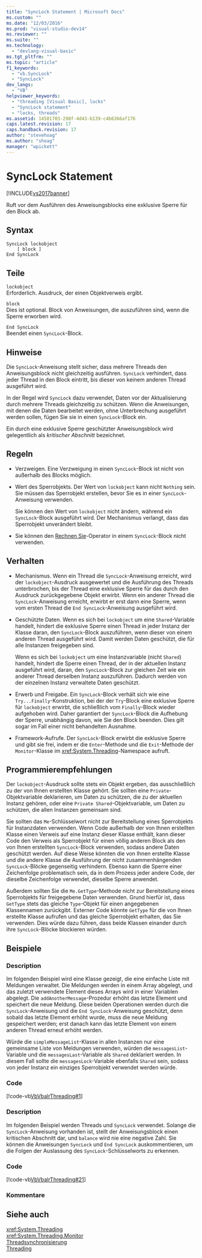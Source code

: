 ```yaml
---
title: "SyncLock Statement | Microsoft Docs"
ms.custom: ""
ms.date: "12/03/2016"
ms.prod: "visual-studio-dev14"
ms.reviewer: ""
ms.suite: ""
ms.technology: 
  - "devlang-visual-basic"
ms.tgt_pltfrm: ""
ms.topic: "article"
f1_keywords: 
  - "vb.SyncLock"
  - "SyncLock"
dev_langs: 
  - "VB"
helpviewer_keywords: 
  - "threading [Visual Basic], locks"
  - "SyncLock statement"
  - "locks, threads"
ms.assetid: 14501703-298f-4d43-b139-c4b6366af176
caps.latest.revision: 17
caps.handback.revision: 17
author: "stevehoag"
ms.author: "shoag"
manager: "wpickett"
---
```

# SyncLock Statement
[!INCLUDE[vs2017banner](../../../visual-basic/developing-apps/includes/vs2017banner.md)]

Ruft vor dem Ausführen des Anweisungsblocks eine exklusive Sperre für den Block ab.  
  
## Syntax  
  
```  
SyncLock lockobject  
    [ block ]  
End SyncLock  
```  
  
## Teile  
 `lockobject`  
 Erforderlich.  Ausdruck, der einen Objektverweis ergibt.  
  
 `block`  
 Dies ist optional.  Block von Anweisungen, die auszuführen sind, wenn die Sperre erworben wird.  
  
 `End SyncLock`  
 Beendet einen `SyncLock`\-Block.  
  
## Hinweise  
 Die `SyncLock`\-Anweisung stellt sicher, dass mehrere Threads den Anweisungsblock nicht gleichzeitig ausführen.  `SyncLock` verhindert, dass jeder Thread in den Block eintritt, bis dieser von keinem anderen Thread ausgeführt wird.  
  
 In der Regel wird `SyncLock` dazu verwendet, Daten vor der Aktualisierung durch mehrere Threads gleichzeitig zu schützen.  Wenn die Anweisungen, mit denen die Daten bearbeitet werden, ohne Unterbrechung ausgeführt werden sollen, fügen Sie sie in einen `SyncLock`\-Block ein.  
  
 Ein durch eine exklusive Sperre geschützter Anweisungsblock wird gelegentlich als *kritischer Abschnitt* bezeichnet.  
  
## Regeln  
  
-   Verzweigen.  Eine Verzweigung in einen `SyncLock`\-Block ist nicht von außerhalb des Blocks möglich.  
  
-   Wert des Sperrobjekts.  Der Wert von `lockobject` kann nicht `Nothing` sein.  Sie müssen das Sperrobjekt erstellen, bevor Sie es in einer `SyncLock`\-Anweisung verwenden.  
  
     Sie können den Wert von `lockobject` nicht ändern, während ein `SyncLock`\-Block ausgeführt wird.  Der Mechanismus verlangt, dass das Sperrobjekt unverändert bleibt.  
  
-   Sie können den [Rechnen Sie](../../../visual-basic/language-reference/operators/await-operator.md)\-Operator in einem `SyncLock`\-Block nicht verwenden.  
  
## Verhalten  
  
-   Mechanismus.  Wenn ein Thread die `SyncLock`\-Anweisung erreicht, wird der `lockobject`\-Ausdruck ausgewertet und die Ausführung des Threads unterbrochen, bis der Thread eine exklusive Sperre für das durch den Ausdruck zurückgegebene Objekt erwirbt.  Wenn ein anderer Thread die `SyncLock`\-Anweisung erreicht, erwirbt er erst dann eine Sperre, wenn vom ersten Thread die `End SyncLock`\-Anweisung ausgeführt wird.  
  
-   Geschützte Daten.  Wenn es sich bei `lockobject` um eine `Shared`\-Variable handelt, hindert die exklusive Sperre einen Thread in jeder Instanz der Klasse daran, den `SyncLock`\-Block auszuführen, wenn dieser von einem anderen Thread ausgeführt wird.  Damit werden Daten geschützt, die für alle Instanzen freigegeben sind.  
  
     Wenn es sich bei `lockobject` um eine Instanzvariable \(nicht `Shared`\) handelt, hindert die Sperre einen Thread, der in der aktuellen Instanz ausgeführt wird, daran, den `SyncLock`\-Block zur gleichen Zeit wie ein anderer Thread derselben Instanz auszuführen.  Dadurch werden von der einzelnen Instanz verwaltete Daten geschützt.  
  
-   Erwerb und Freigabe.  Ein `SyncLock`\-Block verhält sich wie eine `Try...Finally`\-Konstruktion, bei der der `Try`\-Block eine exklusive Sperre für `lockobject` erwirbt, die schließlich vom `Finally`\-Block wieder aufgehoben wird.  Daher garantiert der `SyncLock`\-Block die Aufhebung der Sperre, unabhängig davon, wie Sie den Block beenden.  Dies gilt sogar im Fall einer nicht behandelten Ausnahme.  
  
-   Framework\-Aufrufe.  Der `SyncLock`\-Block erwirbt die exklusive Sperre und gibt sie frei, indem er die `Enter`\-Methode und die `Exit`\-Methode der `Monitor`\-Klasse im <xref:System.Threading>\-Namespace aufruft.  
  
## Programmierempfehlungen  
 Der `lockobject`\-Ausdruck sollte stets ein Objekt ergeben, das ausschließlich zu der von Ihnen erstellten Klasse gehört.  Sie sollten eine `Private`\-Objektvariable deklarieren, um Daten zu schützen, die zu der aktuellen Instanz gehören, oder eine `Private Shared`\-Objektvariable, um Daten zu schützen, die allen Instanzen gemeinsam sind.  
  
 Sie sollten das `Me`\-Schlüsselwort nicht zur Bereitstellung eines Sperrobjekts für Instanzdaten verwenden.  Wenn Code außerhalb der von Ihnen erstellten Klasse einen Verweis auf eine Instanz dieser Klasse enthält, kann dieser Code den Verweis als Sperrobjekt für einen völlig anderen Block als den von Ihnen erstellten `SyncLock`\-Block verwenden, sodass andere Daten geschützt werden.  Auf diese Weise könnten die von Ihnen erstellte Klasse und die andere Klasse die Ausführung der nicht zusammenhängenden `SyncLock`\-Blöcke gegenseitig verhindern.  Ebenso kann die Sperre einer Zeichenfolge problematisch sein, da in dem Prozess jeder andere Code, der dieselbe Zeichenfolge verwendet, dieselbe Sperre anwendet.  
  
 Außerdem sollten Sie die `Me.GetType`\-Methode nicht zur Bereitstellung eines Sperrobjekts für freigegebene Daten verwenden.  Grund hierfür ist, dass `GetType` stets das gleiche `Type`\-Objekt für einen angegebenen Klassennamen zurückgibt.  Externer Code könnte `GetType` für die von Ihnen erstellte Klasse aufrufen und das gleiche Sperrobjekt erhalten, das Sie verwenden.  Dies würde dazu führen, dass beide Klassen einander durch ihre `SyncLock`\-Blöcke blockieren würden.  
  
## Beispiele  
  
### Description  
 Im folgenden Beispiel wird eine Klasse gezeigt, die eine einfache Liste mit Meldungen verwaltet.  Die Meldungen werden in einem Array abgelegt, und das zuletzt verwendete Element dieses Arrays wird in einer Variablen abgelegt.  Die `addAnotherMessage`\-Prozedur erhöht das letzte Element und speichert die neue Meldung.  Diese beiden Operationen werden durch die `SyncLock`\-Anweisung und die `End SyncLock`\-Anweisung geschützt, denn sobald das letzte Element erhöht wurde, muss die neue Meldung gespeichert werden; erst danach kann das letzte Element von einem anderen Thread erneut erhöht werden.  
  
 Würde die `simpleMessageList`\-Klasse in allen Instanzen nur eine gemeinsame Liste von Meldungen verwenden, würden die `messagesList`\-Variable und die `messagesLast`\-Variable als `Shared` deklariert werden.  In diesem Fall sollte die `messagesLock`\-Variable ebenfalls `Shared` sein, sodass von jeder Instanz ein einziges Sperrobjekt verwendet werden würde.  
  
### Code  
 [!code-vb[VbVbalrThreading#1](../../../visual-basic/language-reference/statements/codesnippet/VisualBasic/synclock-statement_1.vb)]  
  
### Description  
 Im folgenden Beispiel werden Threads und `SyncLock` verwendet.  Solange die `SyncLock`\-Anweisung vorhanden ist, stellt der Anweisungsblock einen kritischen Abschnitt dar, und `balance` wird nie eine negative Zahl.  Sie können die Anweisungen `SyncLock` und `End SyncLock` auskommentieren, um die Folgen der Auslassung des `SyncLock`\-Schlüsselworts zu erkennen.  
  
### Code  
 [!code-vb[VbVbalrThreading#21](../../../visual-basic/language-reference/statements/codesnippet/VisualBasic/synclock-statement_2.vb)]  
  
### Kommentare  
  
## Siehe auch  
 <xref:System.Threading>   
 <xref:System.Threading.Monitor>   
 [Threadsynchronisierung](../Topic/Thread%20Synchronization%20\(C%23%20and%20Visual%20Basic\).md)   
 [Threading](../Topic/Threading%20\(C%23%20and%20Visual%20Basic\).md)